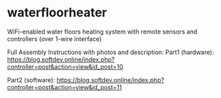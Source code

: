 # waterfloorheater
WiFi-enabled water floors heating system with remote sensors and controllers (over 1-wire interface)

Full Assembly Instructions with photos and description:
Part1 (hardware): https://blog.softdev.online/index.php?controller=post&action=view&id_post=10

Part2 (software): https://blog.softdev.online/index.php?controller=post&action=view&id_post=11

